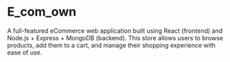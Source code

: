 # E_com_own
A full-featured eCommerce web application built using React (frontend) and Node.js + Express + MongoDB (backend). This store allows users to browse products, add them to a cart, and manage their shopping experience with ease of use.
